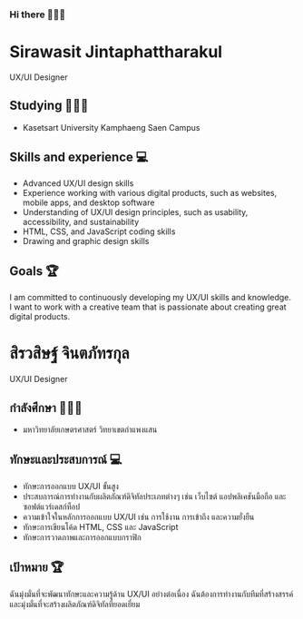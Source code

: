 ### Hi there 🙋🏻‍♂️

# Sirawasit Jintaphattharakul

UX/UI Designer

## Studying 👨🏻‍🎓

* Kasetsart University Kamphaeng Saen Campus

## Skills and experience 💻

* Advanced UX/UI design skills
* Experience working with various digital products, such as websites, mobile apps, and desktop software
* Understanding of UX/UI design principles, such as usability, accessibility, and sustainability
* HTML, CSS, and JavaScript coding skills
* Drawing and graphic design skills

## Goals 🏆

I am committed to continuously developing my UX/UI skills and knowledge. I want to work with a creative team that is passionate about creating great digital products.

# สิรวสิษฐ์ จินตภัทรกุล

UX/UI Designer

## กำลังศึกษา 👨🏻‍🎓

* มหาวิทยาลัยเกษตรศาสตร์ วิทยาเขตกำแพงแสน

## ทักษะและประสบการณ์  💻

* ทักษะการออกแบบ UX/UI ขั้นสูง
* ประสบการณ์การทำงานกับผลิตภัณฑ์ดิจิทัลประเภทต่างๆ เช่น เว็บไซต์ แอปพลิเคชันมือถือ และซอฟต์แวร์เดสก์ท็อป
* ความเข้าใจในหลักการออกแบบ UX/UI เช่น การใช้งาน การเข้าถึง และความยั่งยืน
* ทักษะการเขียนโค้ด HTML, CSS และ JavaScript
* ทักษะการวาดภาพและการออกแบบกราฟิก

## เป้าหมาย 🏆

ฉันมุ่งมั่นที่จะพัฒนาทักษะและความรู้ด้าน UX/UI อย่างต่อเนื่อง ฉันต้องการทำงานกับทีมที่สร้างสรรค์และมุ่งมั่นที่จะสร้างผลิตภัณฑ์ดิจิทัลที่ยอดเยี่ยม
